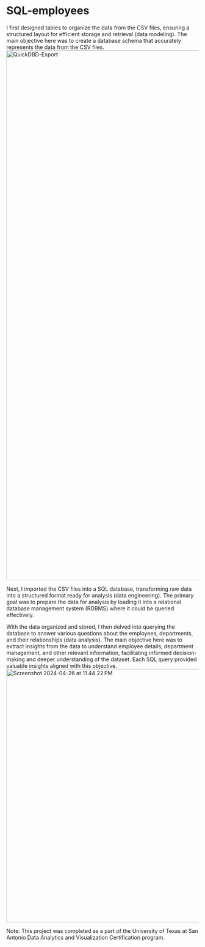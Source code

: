 # SQL-employees 


I first designed tables to organize the data from the CSV files, ensuring a structured layout for efficient storage and retrieval (data modeling). The main objective here was to create a database schema that accurately represents the data from the CSV files.
<img width="1385" alt="QuickDBD-Export" src="https://github.com/Joem36/SQL_Challenge/assets/133917939/08bd2f6d-8e45-4caf-9312-f026ef49c011">

Next, I imported the CSV files into a SQL database, transforming raw data into a structured format ready for analysis (data engineering). The primary goal was to prepare the data for analysis by loading it into a relational database management system (RDBMS) where it could be queried effectively.

With the data organized and stored, I then delved into querying the database to answer various questions about the employees, departments, and their relationships (data analysis). The main objective here was to extract insights from the data to understand employee details, department management, and other relevant information, facilitating informed decision-making and deeper understanding of the dataset. Each SQL query provided valuable insights aligned with this objective.
<img width="662" alt="Screenshot 2024-04-26 at 11 44 22 PM" src="https://github.com/Joem36/SQL-employees/assets/133917939/4b32e1e2-3a6b-4a0e-ae35-b1f9f95df95f">





Note: This project was completed as a part of the University of Texas at San Antonio Data Analytics and Visualization Certification program.
